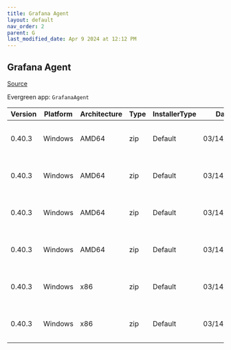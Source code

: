 ```yaml
---
title: Grafana Agent
layout: default
nav_order: 2
parent: G
last_modified_date: Apr 9 2024 at 12:12 PM
---
```


## Grafana Agent

[Source](https://grafana.com/docs/agent/)

Evergreen app: `GrafanaAgent`

| Version | Platform | Architecture | Type | InstallerType | Date       | Size     | URI                                                                                                                                                                                                    |
| ------- | -------- | ------------ | ---- | ------------- | ---------- | -------- | ------------------------------------------------------------------------------------------------------------------------------------------------------------------------------------------------------ |
| 0.40.3  | Windows  | AMD64        | zip  | Default       | 03/14/2024 | 58918193 | [https://github.com/grafana/agent/releases/download/v0.40.3/grafana-agent-freebsd-amd64.zip](https://github.com/grafana/agent/releases/download/v0.40.3/grafana-agent-freebsd-amd64.zip)               |
| 0.40.3  | Windows  | AMD64        | zip  | Default       | 03/14/2024 | 60963595 | [https://github.com/grafana/agent/releases/download/v0.40.3/grafana-agent-windows-amd64.exe.zip](https://github.com/grafana/agent/releases/download/v0.40.3/grafana-agent-windows-amd64.exe.zip)       |
| 0.40.3  | Windows  | AMD64        | zip  | Default       | 03/14/2024 | 51718312 | [https://github.com/grafana/agent/releases/download/v0.40.3/grafana-agentctl-freebsd-amd64.zip](https://github.com/grafana/agent/releases/download/v0.40.3/grafana-agentctl-freebsd-amd64.zip)         |
| 0.40.3  | Windows  | AMD64        | zip  | Default       | 03/14/2024 | 53592263 | [https://github.com/grafana/agent/releases/download/v0.40.3/grafana-agentctl-windows-amd64.exe.zip](https://github.com/grafana/agent/releases/download/v0.40.3/grafana-agentctl-windows-amd64.exe.zip) |
| 0.40.3  | Windows  | x86          | zip  | Default       | 03/14/2024 | 60375668 | [https://github.com/grafana/agent/releases/download/v0.40.3/grafana-agent-flow-installer.exe.zip](https://github.com/grafana/agent/releases/download/v0.40.3/grafana-agent-flow-installer.exe.zip)     |
| 0.40.3  | Windows  | x86          | zip  | Default       | 03/14/2024 | 59635266 | [https://github.com/grafana/agent/releases/download/v0.40.3/grafana-agent-installer.exe.zip](https://github.com/grafana/agent/releases/download/v0.40.3/grafana-agent-installer.exe.zip)               |
